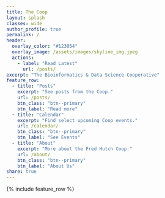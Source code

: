 ```yaml
---
title: The Coop
layout: splash
classes: wide
author_profile: true
permalink: /
header:
  overlay_color: "#123054"
  overlay_image: /assets/images/skyline_img.jpeg
  actions:
    - label: "Read Latest"
      url: /posts/
excerpt: "The Bioinformatics & Data Science Cooperative"
feature_row:
  - title: "Posts"
    excerpt: "See posts from the Coop."
    url: /posts/
    btn_class: "btn--primary"
    btn_label: "Read more"
  - title: "Calendar"
    excerpt: "Find select upcoming Coop events."
    url: /calendar/
    btn_class: "btn--primary"
    btn_label: "See Events"
  - title: "About"
    excerpt: "More about the Fred Hutch Coop."
    url: /about/
    btn_class: "btn--primary"
    btn_label: "About Us"
share: true
---
```

{% include feature_row %}
